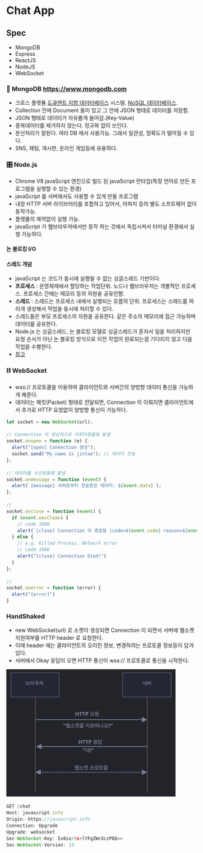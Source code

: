 # Chat App

## Spec
- MongoDB
- Express
- ReactJS
- NodeJS
- WebSocket

### 📂 MongoDB https://www.mongodb.com
- 크로스 플랫폼 [도큐멘트 지향 데이터베이스](https://aws.amazon.com/ko/nosql/document/) 시스템. [NoSQL 데이터베이스](https://aws.amazon.com/ko/nosql/).
- Collection 안에 Document 들이 있고 그 안에 JSON 형태로 데이터를 저장함.
- JSON 형태로 데이터가 자유롭게 들어감.(Key-Value)
- 중복데이터를 제거하지 않는다. 정규화 없이 쓰인다.
- 분산처리가 잘된다. 여러 DB 에서 사용가능. 그래서 일관성, 정확도가 떨어질 수 있다.
- SNS, 채팅, 게시판, 온라인 게임등에 유용하다.


### 🎛️ Node.js
- Chrome V8 javaScript 엔진으로 빌드 된 javaScript 런타임(특정 언어로 만든 프로그램을 실행할 수 있는 환경)
- javaScript 를 서버에서도 사용할 수 있게 만들 프로그램
- 내장 HTTP 서버 라이브러리를 포함하고 있어서, 아파치 등의 별도 소프트웨어 없이 동작가능.
- 플랫폼의 제약없이 실행 가능.
- javaScript 가 웹브라우저에서만 동작 하는 것에서 독립시켜서 터미널 환경에서 실행 가능하다.


#### 논 블로킹 I/O

#### 스레드 개념
- javaScript 는 코드가 동시에 실행될 수 없는 싱글스레드 기반이다.
- **프로세스** : 운영체제에서 할당하는 작업단위. 노드나 웹브라우저는 개별적인 프로세스. 프로세스 간에는 메모리 등의 자원을 공유안함.
- **스레드** : 스레드는 프로세스 내에서 실행되는 흐름의 단위. 프로세스는 스레드를 여러개 생성해서 작업을 동시에 처리할 수 있다. 
- 스레드들은 부모 프로세스의 자원을 공유한다. 같은 주소의 메모리에 접근 가능하며 데이터를 공유한다.
- Node.js 는 싱글스레드, 논 블로킹 모델로 싱글스레드가 혼자서 일을 처리하지만 요청 순서가 아닌 논 블로킹 방식으로 이전 작업이 완료되는걸 기다리지 않고 다음 작업을 수횅한다.
- [참고](https://hanamon.kr/nodejs-%EA%B0%9C%EB%85%90-%EC%9D%B4%ED%95%B4%ED%95%98%EA%B8%B0/)


### ⛓️ WebSocket
- wss:// 프로토콜을 이용하여 클라이언트와 서버간의 양방향 데이터 통신을 가능하게 해준다.
- 데이터는 패킷(Packet) 형태로 전달되면, Connection 이 이뤄지면 클라이언트에서 추가로 HTTP 요청없이 양방향 통신이 가능하다.
```javascript
let socket = new WebSocket(url);

// Connection 이 정상적으로 이루어졌을때 발생
socket.onopen = function (e) {
  alert("[open] Connection 생성");
  socket.send("My name is jintae"); // 데이터 전송
};

// 데이터를 수신받을때 발생
socket.onmessage = function (event) {
  alert(`[message] 서버로부터 전송받은 데이터: ${event.data}`);
};

//
socket.onclose = function (event) {
  if (event.wasClean) {
    // code 1000
    alert(`[close] Connection 이 종료됨 (code=${event.code} reason=${event.reason}`)
  } else {
    // e.g. Killed Process, Network error
    // code 1006
    alert("[close] Connection Died!")
  }
};

//
socket.onerror = function (error) {
  alert("[error]")
}
```

### HandShaked
- new WebSocket(url) 로 소켓이 생성되면 Connection 이 되면서 서버에 웹소켓 지원여부를 HTTP header 로 요청한다.
- 이때 header 에는 클라이언트의 오리진 정보, 변경하려는 프로토콜 정보등이 담겨있다.
- 서버에서 Okay 응답이 오면 HTTP 통신이 wss:// 프로토콜로 통신을 시작한다.

![img.png](img.png)

```javascript
GET /chat
Host: javascript.info
Origin: https://javascript.info
Connection: Upgrade
Upgrade: websocket
Sec-WebSocket-Key: Iv8io/9s+lYFgZWcXczP8Q==
Sec-WebSocket-Version: 13
```
